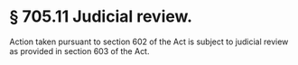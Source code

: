 # § 705.11   Judicial review.

Action taken pursuant to section 602 of the Act is subject to judicial review as provided in section 603 of the Act. 





